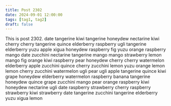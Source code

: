 ```yaml
---
title: Post 2302
date: 2024-09-01 12:00:00
tags: [tag1, tag2]
draft: false
---
```

This is post 2302.
date
tangerine
kiwi
tangerine
honeydew
nectarine
kiwi
cherry
cherry
tangerine
quince
elderberry
raspberry
ugli
tangerine
elderberry
yuzu
apple
xigua
honeydew
raspberry
fig
yuzu
orange
raspberry
mango
date
zucchini
nectarine
tangerine
mango
mango
strawberry
lemon
mango
fig
orange
kiwi
raspberry
pear
honeydew
cherry
cherry
watermelon
elderberry
apple
zucchini
quince
cherry
zucchini
lemon
yuzu
orange
lemon
lemon
cherry
zucchini
watermelon
ugli
pear
ugli
apple
tangerine
quince
kiwi
grape
honeydew
elderberry
watermelon
raspberry
banana
tangerine
honeydew
quince
grape
zucchini
mango
pear
orange
raspberry
kiwi
honeydew
nectarine
ugli
date
raspberry
strawberry
cherry
raspberry
strawberry
kiwi
strawberry
date
tangerine
zucchini
tangerine
elderberry
yuzu
xigua
lemon
